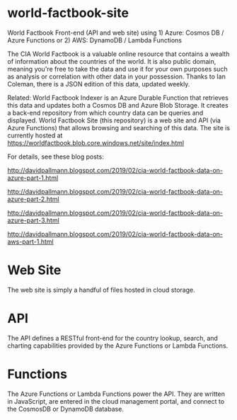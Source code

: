 # world-factbook-site
World Factbook Front-end (API and web site) using 1) Azure: Cosmos DB / Azure Functions or 2) AWS: DynamoDB / Lambda Functions

The CIA World Factbook is a valuable online resource that contains a wealth of information about the countries of the world. It is also public domain, meaning you're free to take the data and use it for your own purposes such as analysis or correlation with other data in your possession. Thanks to Ian Coleman, there is a JSON edition of this data, updated weekly.

Related:
World Factbook Indexer is an Azure Durable Function that retrieves this data and updates both a Cosmos DB and Azure Blob Storage. It creates a back-end repository from which country data can be queries and displayed.
World Factbook Site (this repository) is a web site and API (via Azure Functions) that allows browsing and searching of this data.
The site is currently hosted at https://worldfactbook.blob.core.windows.net/site/index.html

For details, see these blog posts:

http://davidpallmann.blogspot.com/2019/02/cia-world-factbook-data-on-azure-part-1.html

http://davidpallmann.blogspot.com/2019/02/cia-world-factbook-data-on-azure-part-2.html

http://davidpallmann.blogspot.com/2019/02/cia-world-factbook-data-on-azure-part-3.html

http://davidpallmann.blogspot.com/2019/02/cia-world-factbook-data-on-aws-part-1.html

# Web Site
The web site is simply a handful of files hosted in cloud storage. 

# API
The API defines a RESTful front-end for the country lookup, search, and charting capabilities provided by the Azure Functions or Lambda Functions.

# Functions
The Azure Functions or Lambda Functions power the API. They are written in JavaScript, are entered in the cloud management portal, and connect to the CosmosDB or DynamoDB database.


